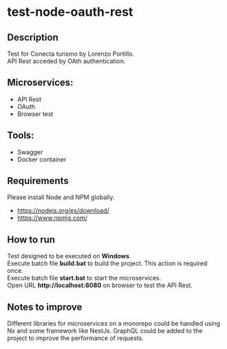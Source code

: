 # test-node-oauth-rest

## Description
Test for Conecta turismo by Lorenzo Portillo.<br>
API Rest acceded by OAth authentication.

## Microservices:

<ul>
<li>API Rest</li>
<li>OAuth</li>
<li>Browser test</li>
</ul>

## Tools:
<ul>
<li>Swagger</li>
<li>Docker container</li>
</ul>

## Requirements
Please install Node and NPM globally.
<ul>
<li><a href="https://nodejs.org/es/download/">https://nodejs.org/es/download/</a></li>
<li><a href="https://www.npmjs.com/">https://www.npmjs.com/</a></li>
</ul>

## How to run
Test designed to be executed on **Windows**.<br>
Execute batch file **build.bat** to build the project. This action is required once. <br>
Execute batch file **start.bat** to start the microservices.<br>
Open URL **http://localhost:8080** on browser to test the API Rest.<br>

## Notes to improve
Different libraries for microservices on a monorepo could be handled using Nx and some framework like NestJs.
GraphQL could be added to the project to improve the performance of requests.